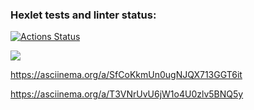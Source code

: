 ### Hexlet tests and linter status:

[![Actions Status](https://github.com/kaolin223/frontend-project-44/workflows/hexlet-check/badge.svg)](https://github.com/kaolin223/frontend-project-44/actions)

<a href="https://codeclimate.com/github/kaolin223/frontend-project-44/maintainability"><img src="https://api.codeclimate.com/v1/badges/01eb719acaab2cf1e46d/maintainability" /></a>

https://asciinema.org/a/SfCoKkmUn0ugNJQX713GGT6it

https://asciinema.org/a/T3VNrUvU6jW1o4U0zlv5BNQ5y
